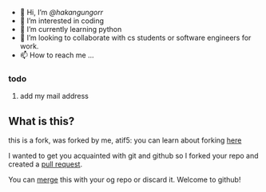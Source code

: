 - :wave: Hi, I’m *@hakangungorr*
- :eyes: I’m interested in coding
- :seedling: I’m currently learning python
- :revolving_hearts: I’m looking to collaborate with cs students or software engineers for work. 
- :mailbox: How to reach me ...

### todo 
1. add my mail address

## What is this?
this is a fork, was forked by me, atif5:
you can learn about forking [here](https://docs.github.com/en/get-started/quickstart/fork-a-repo)

I wanted to get you acquainted with git and github so I forked your repo and created a [pull request](https://docs.github.com/en/pull-requests/collaborating-with-pull-requests/proposing-changes-to-your-work-with-pull-requests/about-pull-requests).

You can [merge](https://docs.github.com/en/pull-requests/collaborating-with-pull-requests/incorporating-changes-from-a-pull-request/merging-a-pull-request) this with your og repo or discard it. Welcome to github!

<!---
hakangungorr/hakangungorr is a ✨ special ✨ repository because its `README.md` (this file) appears on your GitHub profile.
You can click the Preview link to take a look at your changes.
--->
